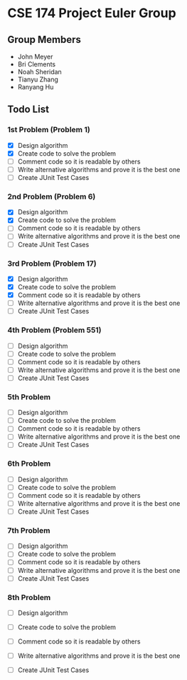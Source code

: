 CSE 174 Project Euler Group
===========================

## Group Members

 - John Meyer
 - Bri Clements
 - Noah Sheridan
 - Tianyu Zhang
 - Ranyang Hu

## Todo List
### 1st Problem (Problem 1)

 - [x] Design algorithm
 - [x] Create code to solve the problem
 - [ ] Comment code so it is readable by others
 - [ ] Write alternative algorithms and prove it is the best one
 - [ ] Create JUnit Test Cases

### 2nd Problem (Problem 6)

 - [x] Design algorithm
 - [x] Create code to solve the problem
 - [ ] Comment code so it is readable by others
 - [ ] Write alternative algorithms and prove it is the best one
 - [ ] Create JUnit Test Cases

### 3rd Problem (Problem 17)

 - [x] Design algorithm
 - [x] Create code to solve the problem
 - [x] Comment code so it is readable by others
 - [ ] Write alternative algorithms and prove it is the best one
 - [ ] Create JUnit Test Cases

### 4th Problem (Problem 551)

 - [ ] Design algorithm
 - [ ] Create code to solve the problem
 - [ ] Comment code so it is readable by others
 - [ ] Write alternative algorithms and prove it is the best one
 - [ ] Create JUnit Test Cases

### 5th Problem

 - [ ] Design algorithm
 - [ ] Create code to solve the problem
 - [ ] Comment code so it is readable by others
 - [ ] Write alternative algorithms and prove it is the best one
 - [ ] Create JUnit Test Cases

### 6th Problem

 - [ ] Design algorithm
 - [ ] Create code to solve the problem
 - [ ] Comment code so it is readable by others
 - [ ] Write alternative algorithms and prove it is the best one
 - [ ] Create JUnit Test Cases

### 7th Problem

 - [ ] Design algorithm
 - [ ] Create code to solve the problem
 - [ ] Comment code so it is readable by others
 - [ ] Write alternative algorithms and prove it is the best one
 - [ ] Create JUnit Test Cases

### 8th Problem

 - [ ] Design algorithm
 - [ ] Create code to solve the problem
 - [ ] Comment code so it is readable by others
 - [ ] Write alternative algorithms and prove it is the best one
 - [ ] Create JUnit Test Cases

